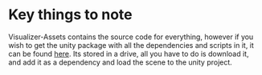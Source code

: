 # Key things to note

Visualizer-Assets contains the source code for everything, however if you wish to get the unity package with all the dependencies and scripts in it, it can be found [here](https://drive.google.com/drive/folders/1J7x2Ko9pHqc-Y2OkTXicd5QGHNZlMvEf?usp=share_link). Its stored in a drive, all you have to do is download it, and add it as a dependency and load the scene to the unity project.